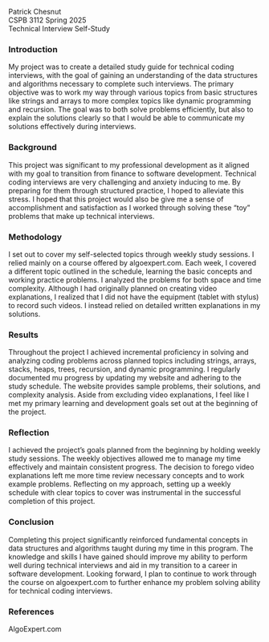 Patrick Chesnut\
CSPB 3112 Spring 2025\
Technical Interview Self-Study

### Introduction
My project was to create a detailed study guide for technical coding interviews, with the goal of gaining an understanding of the data structures and algorithms necessary to complete such interviews.  The primary objective was to work my way through various topics from basic structures like strings and arrays to more complex topics like dynamic programming and recursion.  The goal was to both solve problems efficiently, but also to explain the solutions clearly so that I would be able to communicate my solutions effectively during interviews.

### Background
This project was significant to my professional development as it aligned with my goal to transition from finance to software development.  Technical coding interviews are very challenging and anxiety inducing to me.  By preparing for them through structured practice, I hoped to alleviate this stress.  I hoped that this project would also be give me a sense of accomplishment and satisfaction as I worked through solving these “toy” problems that make up technical interviews.

### Methodology
I set out to cover my self-selected topics through weekly study sessions.  I relied mainly on a course offered by algoexpert.com.  Each week, I covered a different topic outlined in the schedule, learning the basic concepts and working practice problems.  I analyzed the problems for both space and time complexity.  Although I had originally planned on creating video explanations, I realized that I did not have the equipment (tablet with stylus) to record such videos.  I instead relied on detailed written explanations in my solutions.

### Results
Throughout the project I achieved incremental proficiency in solving and analyzing coding problems across planned topics including strings, arrays, stacks, heaps, trees, recursion, and dynamic programming.  I regularly documented mu progress by updating my website and adhering to the study schedule.  The website provides sample problems, their solutions, and complexity analysis.  Aside from excluding video explanations, I feel like I met my primary learning and development goals set out at the beginning of the project.

### Reflection
I achieved the project’s goals planned from the beginning by holding weekly study sessions.  The weekly objectives allowed me to manage my time effectively and maintain consistent progress.  The decision to forego video explanations left me more time review necessary concepts and to work example problems.  Reflecting on my approach, setting up a weekly schedule with clear topics to cover was instrumental in the successful completion of this project.

### Conclusion
Completing this project significantly reinforced fundamental concepts in data structures and algorithms taught during my time in this program.  The knowledge and skills I have gained should improve my ability to perform well during technical interviews and aid in my transition to a career in software development.  Looking forward, I plan to continue to work through the course on algoexpert.com to further enhance my problem solving ability for technical coding interviews.

### References
AlgoExpert.com
